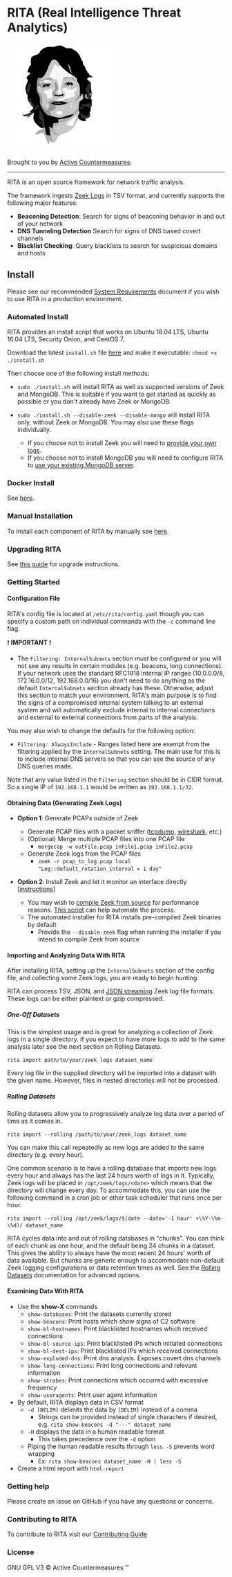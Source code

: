 # RITA (Real Intelligence Threat Analytics)

[![RITA Logo](rita-logo.png)](https://www.activecountermeasures.com/free-tools/rita/)

Brought to you by [Active Countermeasures](https://www.activecountermeasures.com/).

---

RITA is an open source framework for network traffic analysis.

The framework ingests [Zeek Logs](https://www.zeek.org/) in TSV format, and currently supports the following major features:
 - **Beaconing Detection**: Search for signs of beaconing behavior in and out of your network
 - **DNS Tunneling Detection** Search for signs of DNS based covert channels
 - **Blacklist Checking**: Query blacklists to search for suspicious domains and hosts

## Install

Please see our recommended [System Requirements](docs/System%20Requirements.md) document if you wish to use RITA in a production environment.

### Automated Install

RITA provides an install script that works on Ubuntu 18.04 LTS, Ubuntu 16.04 LTS, Security Onion, and CentOS 7.

Download the latest `install.sh` file [here](https://github.com/activecm/rita/releases/latest) and make it executable: `chmod +x ./install.sh`

Then choose one of the following install methods:

* `sudo ./install.sh` will install RITA as well as supported versions of Zeek and MongoDB. This is suitable if you want to get started as quickly as possible or you don't already have Zeek or MongoDB.

* `sudo ./install.sh --disable-zeek --disable-mongo` will install RITA only, without Zeek or MongoDB. You may also use these flags individually.
  * If you choose not to install Zeek you will need to [provide your own logs](#obtaining-data-generating-zeek-logs).
  * If you choose not to install MongoDB you will need to configure RITA to [use your existing MongoDB server](docs/Mongo%20Configuration.md).

### Docker Install

See [here](docs/Docker%20Usage.md).

### Manual Installation

To install each component of RITA by manually see [here](docs/Manual%20Installation.md).

### Upgrading RITA

See [this guide](docs/Upgrading.md) for upgrade instructions.

### Getting Started

#### Configuration File

RITA's config file is located at `/etc/rita/config.yaml` though you can specify a custom path on individual commands with the `-c` command line flag.

:exclamation: **IMPORTANT** :exclamation:
* The `Filtering: InternalSubnets` section *must* be configured or you will not see any results in certain modules (e.g. beacons, long connections). If your network uses the standard RFC1918 internal IP ranges (10.0.0.0/8, 172.16.0.0/12, 192.168.0.0/16) you don't need to do anything as the default `InternalSubnets` section already has these. Otherwise, adjust this section to match your environment. RITA's main purpose is to find the signs of a compromised internal system talking to an external system and will automatically exclude internal to internal connections and external to external connections from parts of the analysis.

You may also wish to change the defaults for the following option:
* `Filtering: AlwaysInclude` - Ranges listed here are exempt from the filtering applied by the `InternalSubnets` setting. The main use for this is to include internal DNS servers so that you can see the source of any DNS queries made.

Note that any value listed in the `Filtering` section should be in CIDR format. So a single IP of `192.168.1.1` would be written as `192.168.1.1/32`.

#### Obtaining Data (Generating Zeek Logs)

  * **Option 1**: Generate PCAPs outside of Zeek
    * Generate PCAP files with a packet sniffer ([tcpdump](http://www.tcpdump.org/), [wireshark](https://www.wireshark.org/), etc.)
    * (Optional) Merge multiple PCAP files into one PCAP file
      * `mergecap -w outFile.pcap inFile1.pcap inFile2.pcap`
    * Generate Zeek logs from the PCAP files
      * ```zeek -r pcap_to_log.pcap local "Log::default_rotation_interval = 1 day"```

  * **Option 2**: Install Zeek and let it monitor an interface directly [[instructions](https://docs.zeek.org/en/master/quickstart/index.html)]
      * You may wish to [compile Zeek from source](https://docs.zeek.org/en/master/install/install.html) for performance reasons. [This script](https://github.com/activecm/bro-install) can help automate the process.
      * The automated installer for RITA installs pre-compiled Zeek binaries by default
        * Provide the `--disable-zeek` flag when running the installer if you intend to compile Zeek from source

#### Importing and Analyzing Data With RITA

After installing RITA, setting up the `InternalSubnets` section of the config file, and collecting some Zeek logs, you are ready to begin hunting.

RITA can process TSV, JSON, and [JSON streaming](https://github.com/corelight/json-streaming-logs) Zeek log file formats. These logs can be either plaintext or gzip compressed.

##### One-Off Datasets

This is the simplest usage and is great for analyzing a collection of Zeek logs in a single directory. If you expect to have more logs to add to the same analysis later see the next section on Rolling Datasets.

```
rita import path/to/your/zeek_logs dataset_name`
```

Every log file in the supplied directory will be imported into a dataset with the given name. However, files in nested directories will not be processed.

##### Rolling Datasets

Rolling datasets allow you to progressively analyze log data over a period of time as it comes in.

```
rita import --rolling /path/to/your/zeek_logs dataset_name
```

You can make this call repeatedly as new logs are added to the same directory (e.g. every hour).

One common scenario is to have a rolling database that imports new logs every hour and always has the last 24 hours worth of logs in it. Typically, Zeek logs will be placed in `/opt/zeek/logs/<date>` which means that the directory will change every day. To accommodate this, you can use the following command in a cron job or other task scheduler that runs once per hour.

```
rita import --rolling /opt/zeek/logs/$(date --date='-1 hour' +\%Y-\%m-\%d)/ dataset_name
```

RITA cycles data into and out of rolling databases in "chunks". You can think of each chunk as one hour, and the default being 24 chunks in a dataset. This gives the ability to always have the most recent 24 hours' worth of data available. But chunks are generic enough to accommodate non-default Zeek logging configurations or data retention times as well. See the [Rolling Datasets](docs/Rolling%20Datasets.md) documentation for advanced options.

#### Examining Data With RITA

  * Use the **show-X** commands
      * `show-databases`: Print the datasets currently stored
      * `show-beacons`: Print hosts which show signs of C2 software
      * `show-bl-hostnames`: Print blacklisted hostnames which received connections
      * `show-bl-source-ips`: Print blacklisted IPs which initiated connections
      * `show-bl-dest-ips`: Print blacklisted IPs which received connections
      * `show-exploded-dns`:  Print dns analysis. Exposes covert dns channels
      * `show-long-connections`: Print long connections and relevant information
      * `show-strobes`: Print connections which occurred with excessive frequency
      * `show-useragents`: Print user agent information
  * By default, RITA displays data in CSV format
      * `-d [DELIM]` delimits the data by `[DELIM]` instead of a comma
          * Strings can be provided instead of single characters if desired, e.g. `rita show-beacons -d "---" dataset_name`
      * `-H` displays the data in a human readable format
          * This takes precedence over the `-d` option
      * Piping the human readable results through `less -S` prevents word wrapping
          * Ex: `rita show-beacons dataset_name -H | less -S`
  * Create a html report with `html-report`

### Getting help

Please create an issue on GitHub if you have any questions or concerns.

### Contributing to RITA

To contribute to RITA visit our [Contributing Guide](Contributing.md)

### License

GNU GPL V3
&copy; Active Countermeasures &trade;
